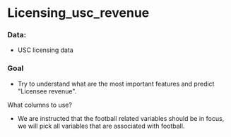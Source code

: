 # Licensing_usc_revenue

### Data:
- USC licensing data

### Goal
- Try to understand what are the most important features and predict "Licensee revenue".

What columns to use?
- We are instructed that the football related variables should be in focus, we will pick all variables that are associated with football.
